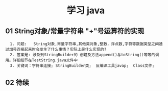 

<h1 align = "center">学习 java</h1>

## 01 String对象/常量字符串 "+"号运算符的实现
      1. 问题:   String对象,常量字符串,其他类对象,整数，浮点数,字符等数据类型之间通过加号连接起来时会发生了什么事情？实际上是什么实现的?       
      2. 答案是: 涉及到StringBuilder的 创建及方法append()与toString()等等的调用。详细细节在TestString.java文件中      
      3. 关键词：字符串连接; StringBuilder类;  反编译工具javap;  Class文件;      
      
      
 ## 02  待续
